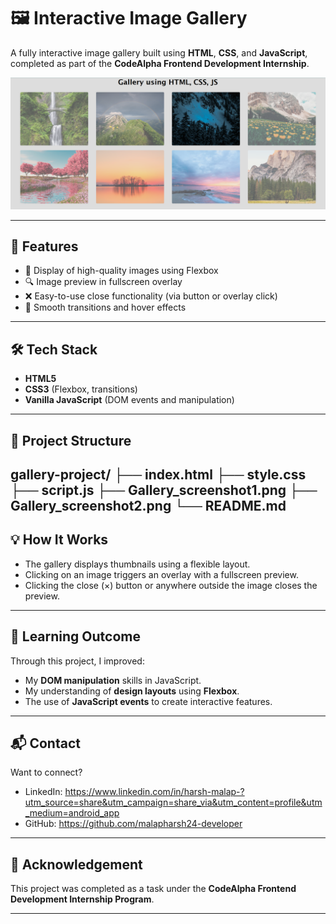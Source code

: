 # 🖼️ Interactive Image Gallery

A fully interactive image gallery built using **HTML**, **CSS**, and **JavaScript**, completed as part of the **CodeAlpha Frontend Development Internship**.

![Gallery Screenshot](Gallery_screenshot_1.png)

---

## 🚀 Features

- 📸 Display of high-quality images using Flexbox
- 🔍 Image preview in fullscreen overlay
- ❌ Easy-to-use close functionality (via button or overlay click)
- 🎨 Smooth transitions and hover effects

---

## 🛠️ Tech Stack

- **HTML5**
- **CSS3** (Flexbox, transitions)
- **Vanilla JavaScript** (DOM events and manipulation)

---

## 📁 Project Structure

gallery-project/
├── index.html
├── style.css
├── script.js
├── Gallery_screenshot1.png
├── Gallery_screenshot2.png
└── README.md
---

## 💡 How It Works

- The gallery displays thumbnails using a flexible layout.
- Clicking on an image triggers an overlay with a fullscreen preview.
- Clicking the close (×) button or anywhere outside the image closes the preview.

---

## 🧠 Learning Outcome

Through this project, I improved:
- My **DOM manipulation** skills in JavaScript.
- My understanding of **design layouts** using **Flexbox**.
- The use of **JavaScript events** to create interactive features.

---

## 📬 Contact

Want to connect?

- LinkedIn: https://www.linkedin.com/in/harsh-malap-?utm_source=share&utm_campaign=share_via&utm_content=profile&utm_medium=android_app
- GitHub: https://github.com/malapharsh24-developer

---

## 🙌 Acknowledgement

This project was completed as a task under the **CodeAlpha Frontend Development Internship Program**.

---

